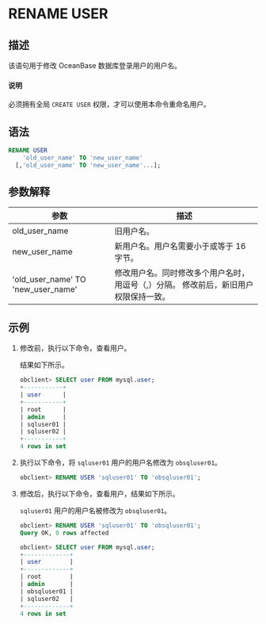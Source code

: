 # RENAME USER

## 描述

该语句用于修改 OceanBase 数据库登录用户的用户名。

  <main id="notice" type='explain'>
    <h4>说明</h4>
    <p>必须拥有全局 <code>CREATE USER</code> 权限，才可以使用本命令重命名用户。</p>
  </main>

## 语法

```sql
RENAME USER 
    'old_user_name' TO 'new_user_name'
  [,'old_user_name' TO 'new_user_name'...];
```

## 参数解释

|               **参数**               |                           **描述**                            |
|------------------------------------|-------------------------------------------------------------|
| old_user_name                      | 旧用户名。                                                       |
| new_user_name                      | 新用户名。用户名需要小于或等于 16 字节。                                      |
| 'old_user_name' TO 'new_user_name' | 修改用户名。同时修改多个用户名时，用逗号（,）分隔。 修改前后，新旧用户权限保持一致。 |

## 示例

1. 修改前，执行以下命令，查看用户。

   结果如下所示。

   ```sql
   obclient> SELECT user FROM mysql.user;
   +-----------+
   | user      |
   +-----------+
   | root      |
   | admin     |
   | sqluser01 |
   | sqluser02 |
   +-----------+
   4 rows in set 
   ```

2. 执行以下命令，将 `sqluser01` 用户的用户名修改为 `obsqluser01`。

   ```sql
   obclient> RENAME USER 'sqluser01' TO 'obsqluser01';
   ```

3. 修改后，执行以下命令，查看用户，结果如下所示。

   `sqluser01` 用户的用户名被修改为 `obsqluser01`。

   ```sql
   obclient> RENAME USER 'sqluser01' TO 'obsqluser01';
   Query OK, 0 rows affected 
   
   obclient> SELECT user FROM mysql.user;
   +-------------+
   | user        |
   +-------------+
   | root        |
   | admin       |
   | obsqluser01 |
   | sqluser02   |
   +-------------+
   4 rows in set 
   ```
